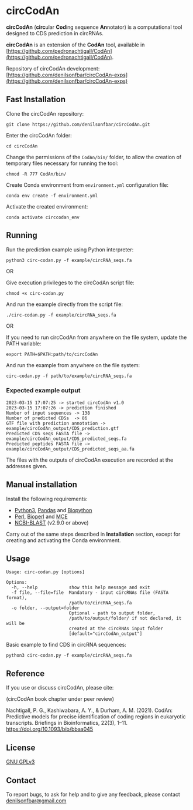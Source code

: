 circCodAn
=======
**circCodAn** (**circ**ular **Cod**ing sequence **An**notator) is a computational tool designed to CDS prediction in circRNAs.

**circCodAn** is an extension of the **CodAn** tool, available in [https://github.com/pedronachtigall/CodAn](https://github.com/pedronachtigall/CodAn).

Repository of circCodAn development: [https://github.com/denilsonfbar/circCodAn-exps](https://github.com/denilsonfbar/circCodAn-exps)


## Fast Installation

Clone the circCodAn repository:
```
git clone https://github.com/denilsonfbar/circCodAn.git
```

Enter the circCodAn folder:
```
cd circCodAn
```

Change the permissions of the ```CodAn/bin/``` folder, to allow the creation of temporary files necessary for running the tool:
```
chmod -R 777 CodAn/bin/
```

Create Conda environment from ```environment.yml``` configuration file:
```
conda env create -f environment.yml
```

Activate the created environment:
```
conda activate circcodan_env
```


## Running

Run the prediction example using Python interpreter:
```
python3 circ-codan.py -f example/circRNA_seqs.fa
```

OR

Give execution privileges to the circCodAn script file:
```
chmod +x circ-codan.py
```

And run the example directly from the script file:
```
./circ-codan.py -f example/circRNA_seqs.fa
```

OR

If you need to run circCodAn from anywhere on the file system, update the PATH variable:
```
export PATH=$PATH:path/to/circCodAn
```

And run the example from anywhere on the file system:
```
circ-codan.py -f path/to/example/circRNA_seqs.fa
```

### Expected example output
```
2023-03-15 17:07:25 -> started circCodAn v1.0
2023-03-15 17:07:26 -> prediction finished
Number of input sequences -> 138
Number of predicted CDSs  -> 86
GTF file with prediction annotation -> example/circCodAn_output/CDS_prediction.gtf
Predicted CDS seqs FASTA file -> example/circCodAn_output/CDS_predicted_seqs.fa
Predicted peptides FASTA file -> example/circCodAn_output/CDS_predicted_seqs_aa.fa
```

The files with the outputs of circCodAn execution are recorded at the addresses given.


## Manual installation

Install the following requirements:

- [Python3](https://www.python.org/), [Pandas](https://pandas.pydata.org/docs/getting_started/install.html) and [Biopython](https://biopython.org/wiki/Download)
- [Perl](https://www.perl.org/), [Bioperl](https://bioperl.org/) and [MCE](https://metacpan.org/release/MCE)
- [NCBI-BLAST](https://www.ncbi.nlm.nih.gov/books/NBK279671/) (v2.9.0 or above)

Carry out of the same steps described in **Installation** section, except for creating and activating the Conda environment.


## Usage

```
Usage: circ-codan.py [options]

Options:
  -h, --help            show this help message and exit
  -f file, --file=file  Mandatory - input circRNAs file (FASTA format),
                        /path/to/circRNA_seqs.fa
  -o folder, --output=folder
                        Optional - path to output folder,
                        /path/to/output/folder/ if not declared, it will be
                        created at the circRNAs input folder
                        [default="circCodAn_output"]
```

Basic example to find CDS in circRNA sequences:
```
python3 circ-codan.py -f example/circRNA_seqs.fa
```

## Reference

If you use or discuss circCodAn, please cite:

(circCodAn book chapter under peer review)

Nachtigall, P. G., Kashiwabara, A. Y., & Durham, A. M. (2021). CodAn: Predictive models for precise identification of coding regions in eukaryotic transcripts. Briefings in Bioinformatics, 22(3), 1–11. https://doi.org/10.1093/bib/bbaa045

## License

[GNU GPLv3](https://www.gnu.org/licenses/gpl-3.0.html)


## Contact

To report bugs, to ask for help and to give any feedback, please contact denilsonfbar@gmail.com

